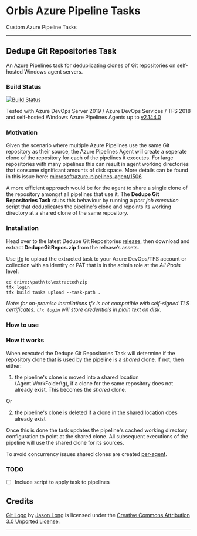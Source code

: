 # Orbis Azure Pipeline Tasks

Custom Azure Pipeline Tasks

---
## Dedupe Git Repositories Task

An Azure Pipelines task for deduplicating clones of Git repositories on self-hosted Windows agent servers.

### Build Status

[![Build Status](https://dev.azure.com/orbisinvestments/Open%20Source/_apis/build/status/Azure%20Pipeline%20Custom%20Tasks/Centralize%20Git%20Repositories%20Task?branchName=master)](https://dev.azure.com/orbisinvestments/Open%20Source/_build/latest?definitionId=1&branchName=master)

Tested with Azure DevOps Server 2019 / Azure DevOps Services / TFS 2018 and self-hosted Windows Azure Pipelines Agents up to [v2.144.0](https://github.com/microsoft/azure-pipelines-agent/releases/tag/v2.144.0)

### Motivation

Given the scenario where multiple Azure Pipelines use the same Git repository as their source, the Azure Pipelines Agent will create a seperate clone of the repository for each of the pipelines it executes. For large repositories with many pipelines this can result in agent working directories that consume significant amounts of disk space. More details can be found in this issue here: [microsoft/azure-pipelines-agent/1506](https://github.com/microsoft/azure-pipelines-agent/issues/1506)

A more efficient approach would be for the agent to share a single clone of the repository amongst all pipelines that use it. The **Dedupe Git Repositories Task** stubs this behaviour by running a *post job execution* script that deduplicates the pipeline's clone and repoints its working directory at a shared clone of the same repository. 

### Installation

Head over to the latest Dedupe Git Repositories [release](https://github.com/OrbisInvestments/azure-pipelines-custom-tasks/releases), then download and extract **DedupeGitRepos.zip** from the release’s assets. 

Use [tfx](https://github.com/Microsoft/tfs-cli) to upload the extracted task to your Azure DevOps/TFS account or collection with an identity or PAT that is in the admin role at the *All Pools* level:

    cd drive:\path\to\extracted\zip
    tfx login
    tfx build tasks upload --task-path .

*Note: for on-premise installations tfx is not compatible with self-signed TLS certificates. `tfx login` will store credentials in plain text on disk.*

### How to use

###  How it works

When executed the Dedupe Git Repositories Task will determine if the repository clone that is used by the pipeline is a *shared* clone. If not, then either:

1. the pipeline's clone is moved into a shared location (Agent.WorkFolder\g), if a clone for the same repository does not already exist. This becomes the *shared* clone. 

Or

2. the pipeline's clone is deleted if a clone in the shared location does already exist
    
Once this is done the task updates the pipeline's cached working directory configuration to point at the shared clone. All subsequent executions of the pipeline will use the shared clone for its sources. 

To avoid concurrency issues shared clones are created [per-agent](https://github.com/microsoft/azure-pipelines-agent/issues/1506#issuecomment-381361454).

### TODO

- [ ] Include script to apply task to pipelines


## Credits

[Git Logo](./DedupeGitReposV0/icon.png) by [Jason Long](https://twitter.com/jasonlong) is licensed under the [Creative Commons Attribution 3.0 Unported License](https://creativecommons.org/licenses/by/3.0/).

---




